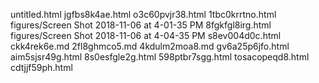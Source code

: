untitled.html
jgfbs8k4ae.html
o3c60pvjr38.html
1tbc0krrtno.html
figures/Screen Shot 2018-11-06 at 4-01-35 PM
8fgkfgl8irg.html
figures/Screen Shot 2018-11-06 at 4-04-35 PM
s8ev004d0c.html
ckk4rek6e.md
2fl8ghmco5.md
4kdulm2moa8.md
gv6a25p6jfo.html
aim5sjsr49g.html
8s0esfgle2g.html
598ptbr7sgg.html
tosacopeqd8.html
cdtjjf59ph.html